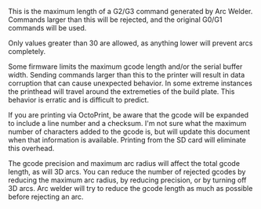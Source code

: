 This is the maximum length of a G2/G3 command generated by Arc Welder. Commands larger than this will be rejected, and
the original G0/G1 commands will be used.

Only values greater than 30 are allowed, as anything lower will prevent arcs completely.

Some firmware limits the maximum gcode length and/or the serial buffer width. Sending commands larger than this to the
printer will result in data corruption that can cause unexpected behavior. In some extreme instances the printhead will
travel around the extremeties of the build plate. This behavior is erratic and is difficult to predict.

If you are printing via OctoPrint, be aware that the gcode will be expanded to include a line number and a checksum. I'm
not sure what the maximum number of characters added to the gcode is, but will update this document when that
information is available. Printing from the SD card will eliminate this overhead.

The gcode precision and maximum arc radius will affect the total gcode length, as will 3D arcs. You can reduce the
number of rejected gcodes by reducing the maximum arc radius, by reducing precision, or by turning off 3D arcs. Arc
welder will try to reduce the gcode length as much as possible before rejecting an arc.